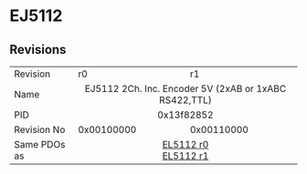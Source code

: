 # EJ5112

## Revisions
<table>
<tr>
<td>Revision</td>
<td>r0</td>
<td>r1</td>
</tr>
<tr>
<td>Name</td>
<td colspan=2 align="center">EJ5112 2Ch. Inc. Encoder 5V (2xAB or 1xABC RS422,TTL)</td>
</tr>
<tr>
<td>PID</td>
<td colspan=2 align="center">0x13f82852</td>
</tr>
<tr>
<td>Revision No</td>
<td>0x00100000</td>
<td>0x00110000</td>
</tr>
<tr>
<td>Same PDOs as</td>
<td colspan=2 align="center"><a href="EL5112.md">EL5112 r0</a><br/><a href="EL5112.md">EL5112 r1</a></td>
</tr>
</table>
